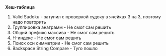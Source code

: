 **Хеш-таблица**
1. Valid Sudoku - затупил с проверкой судоку в ячейках 3 на 3, поэтому надо повторить
2. Группировка анаграмм - Не смог сам решить
3. Общий префикс массива - Не смог сам решить
4. H-индекс - Не смог сам решить
5. Поиск оси симметрии - Не смог сам решить
6. Backspace String Compare - Туго пошло